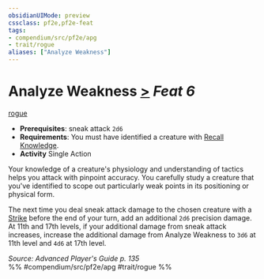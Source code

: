 ```yaml
---
obsidianUIMode: preview
cssclass: pf2e,pf2e-feat
tags:
- compendium/src/pf2e/apg
- trait/rogue
aliases: ["Analyze Weakness"]
---
```

# Analyze Weakness  [>](../../rules/core-rulebook/chapter-9-playing-the-game.md#Actions "Single Action") *Feat 6*  
[rogue](../../rules/traits/rogue.md)  

- **Prerequisites**: sneak attack `2d6`
- **Requirements**: You must have identified a creature with [Recall Knowledge](../../rules/actions/recall-knowledge.md).
- **Activity** Single Action

Your knowledge of a creature's physiology and understanding of tactics helps you attack with pinpoint accuracy. You carefully study a creature that you've identified to scope out particularly weak points in its positioning or physical form.

The next time you deal sneak attack damage to the chosen creature with a [Strike](../../rules/actions/strike.md) before the end of your turn, add an additional `2d6` precision damage. At 11th and 17th levels, if your additional damage from sneak attack increases, increase the additional damage from Analyze Weakness to `3d6` at 11th level and `4d6` at 17th level.

*Source: Advanced Player's Guide p. 135*  
%% #compendium/src/pf2e/apg #trait/rogue %%